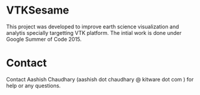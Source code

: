 # VTKSesame

This project was developed to improve earth science visualization and analytis specially targetting VTK platform.
The intial work is done under Google Summer of Code 2015.

# Contact
Contact Aashish Chaudhary (aashish dot chaudhary @ kitware dot com ) for help or any questions.

